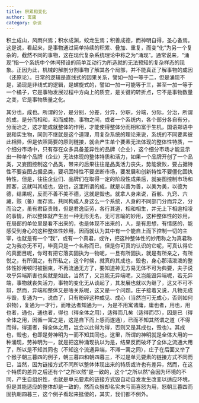 ```yaml
---
title: 积累和变化
author: 寓庸
category: 杂谈
---
```

积土成山，风雨兴焉；积水成渊，蛟龙生焉；积善成德，而神明自得，圣心备焉。这是说，看起来，是事物通过简单持续的积累、叠加、重复，而变“化”为另一个复杂的，截然不同的事物，这在现代复杂系统理论中称之为“涌现”。通常说来，“涌现”指一个系统中个体间预设的简单互动行为所造就的无法预知的复杂样态的现象。正因为此，机械的解剖分割事物了解其各个局部，并不能真正了解事物的成因（还原论）。日常的逻辑是直线式的因果关系，譬如一加一等于二，但是涌现不是，涌现是非线式的逻辑，是螺旋式的，譬如一加一可能等于三，甚至一加一等于一个橘子，它是事物发展过程中方向上的质变，是关键的转折点，它不是事物数量之变，它是事物质量之化。

其分也，成也。所谓的分，是分别，分差，分异，分职，分端，分际，分治，所谓的成，是分而相和，和而成物，事物之间，或者一个系统内，各个部分各自有分，分而治之，这才能成就整体的作用，才能使得整体分而相和富于生机，国语郑语中说和实生物，同则不继就是这个道理，用复杂系统的理论来说，系统的不同要素彼此相异，但是依照简要的原则链接，就会产生单个要素无法体现的整体性特质，一个细分市场中，只有存在众多具备差异性的品牌（企业），这个细分市场才能显示出一种单个品牌（企业）无法体现的整体特质和活力，如果一个品牌开创了一个品类，又妄图控制这个品类，带来的后果往往是品类活力丧失，势能衰败，要占据特性不要妄图占据品类，要巩固特性不要垄断市场，要发展和创新特性不要僵化固执特性，但是，往往企业们、品牌们在取得一定的阶段性成果后，就妄图控制市场和顾客，这就叫其成也，毁也，这里所谓的成，就是以善为善，以美为美，以德为德，结果呢，反而不善不美不德，这就是毁也。就拿人身来说，百骸、九窍、六藏，赅（备）而存焉，共同构成人身这么一个系统，人身的不同部门分而异之，分而治之，虽有君臣贵贱，但是君逸臣劳，各行其道，相和相生，并无上下相逾相凌的事情，所以整体就产生出一种无形无名，无可言喻的妙用，这种整体性的妙用，在局部的单位里是看不出来的，也是体现不出来的，人，是有思想，有情感的，能感受到身心的这种整体性妙用，因而就认为其中有一个能自上而下控制一切的主宰，也就是有一个“我”，或有一个真君，或许，把这种整体性的妙用称之为真君称之为我亦无不可，毕竟只是一个名称而已，但是你可真的认识的它呢，可真认得它的真面目呢，你可有把它落实固执为一物呢，一旦有所固执，就是有所亲之，有所悦之，有所偏之，有所私之，这个时候，就真的其成也，毁也，身心那活泼泼的整体性妙用顿时被捆束，不再流通无方了，要知道神无方易无体不可为典要，夫子说攻乎异端斯害也矣就是如此，当然了，又岂能无异端呢，又岂能毁异端呢，若无异端，事物就丧失活力，事物的变化无从谈起了，其发展也就以为继了，这又不可不辩，然而，异端和整体又是啥关系呢，这又是一个问题。庄子接着又说，凡物无成与毁，复通为一，说白了，只有粉碎这种成见、成心（当然岂可无成心，否则如何识物），复通为一才行，而唯达者知通为一，为是不用寓诸庸，庸也者，用也，用也者，通也，通也者，得也（得全体之用），适得而几矣（适得而尽），因是已（得全体之用，因循一寓之是，这是自下而上感而遂通），已而不知其然谓之道（不得而得，得道者，得全体之用，岂会以此得为得，否则又是其成也，毁也）。其成也，毁也，也即是劳神明为一而不知其同也，这里，所谓的神明就是全体大用的一种涌现，劳神明为一，就是把这种涌现执以为是，结果反而破坏了全体之流通大用了，所以是不知其同也（不知这个流通异端，不滞一寓之同），庄子在后面又举了个猴子朝三暮四的例子，朝三暮四和朝四暮三，不过是单元要素的链接方式不同而已，当然，因为链接方式不同所以整体体现出来的特质或许也有差异，然而，在这个特质的差异之后还有个“之所以然”是一致的，这个“之所以然”会因为环境的不同，产生自组织性，也就是单元要素的链接方式毁自动自发发生改变以适应环境，但是其能适应的整体却是一致的，然而众猴却名实未亏而喜怒为用，怒朝三暮四而固执朝四暮三，这个例子看起来挺傻的，其实，我们都不例外。